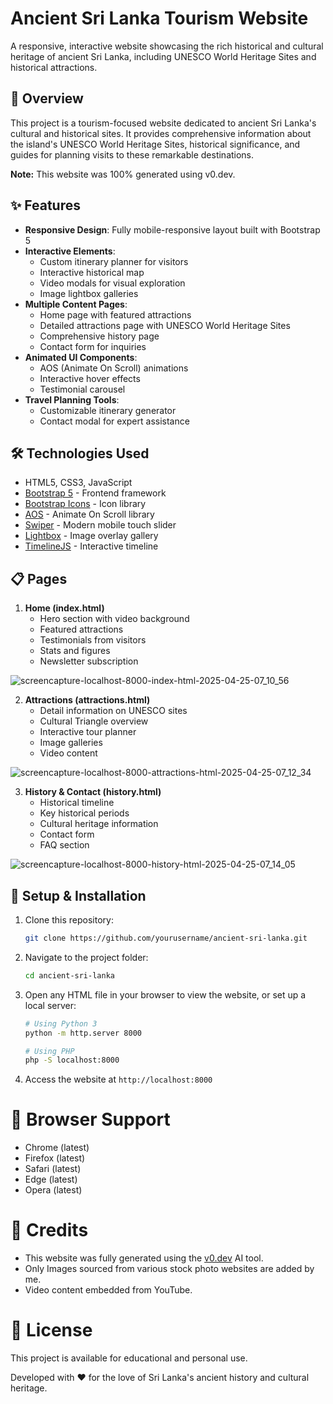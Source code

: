 # Ancient Sri Lanka Tourism Website



A responsive, interactive website showcasing the rich historical and cultural heritage of ancient Sri Lanka, including UNESCO World Heritage Sites and historical attractions.

## 🌟 Overview

This project is a tourism-focused website dedicated to ancient Sri Lanka's cultural and historical sites. It provides comprehensive information about the island's UNESCO World Heritage Sites, historical significance, and guides for planning visits to these remarkable destinations.

**Note:** This website was 100% generated using v0.dev.

## ✨ Features

- **Responsive Design**: Fully mobile-responsive layout built with Bootstrap 5
- **Interactive Elements**:
  - Custom itinerary planner for visitors
  - Interactive historical map
  - Video modals for visual exploration
  - Image lightbox galleries
- **Multiple Content Pages**:
  - Home page with featured attractions
  - Detailed attractions page with UNESCO World Heritage Sites
  - Comprehensive history page
  - Contact form for inquiries
- **Animated UI Components**:
  - AOS (Animate On Scroll) animations
  - Interactive hover effects
  - Testimonial carousel
- **Travel Planning Tools**:
  - Customizable itinerary generator
  - Contact modal for expert assistance

## 🛠️ Technologies Used

- HTML5, CSS3, JavaScript
- [Bootstrap 5](https://getbootstrap.com/) - Frontend framework
- [Bootstrap Icons](https://icons.getbootstrap.com/) - Icon library
- [AOS](https://michalsnik.github.io/aos/) - Animate On Scroll library
- [Swiper](https://swiperjs.com/) - Modern mobile touch slider
- [Lightbox](https://lokeshdhakar.com/projects/lightbox2/) - Image overlay gallery
- [TimelineJS](https://timeline.knightlab.com/) - Interactive timeline

## 📋 Pages

1. **Home (index.html)**
   - Hero section with video background
   - Featured attractions
   - Testimonials from visitors
   - Stats and figures
   - Newsletter subscription

![screencapture-localhost-8000-index-html-2025-04-25-07_10_56](https://github.com/user-attachments/assets/a3d34397-0c73-4c4d-9f8c-efc352f0b9e7)

2. **Attractions (attractions.html)**
   - Detail information on UNESCO sites
   - Cultural Triangle overview
   - Interactive tour planner
   - Image galleries
   - Video content

![screencapture-localhost-8000-attractions-html-2025-04-25-07_12_34](https://github.com/user-attachments/assets/31f95fdf-12e2-499f-9f32-d13e21925a09)

3. **History & Contact (history.html)**
   - Historical timeline
   - Key historical periods
   - Cultural heritage information
   - Contact form
   - FAQ section

![screencapture-localhost-8000-history-html-2025-04-25-07_14_05](https://github.com/user-attachments/assets/bdab161a-b63d-468f-8b8f-6a219c384cf2)

## 🚀 Setup & Installation

1. Clone this repository:
   ```bash
   git clone https://github.com/yourusername/ancient-sri-lanka.git
   ```

2. Navigate to the project folder:
   ```bash
   cd ancient-sri-lanka
   ```

3. Open any HTML file in your browser to view the website, or set up a local server:
   ```bash
   # Using Python 3
   python -m http.server 8000
   
   # Using PHP
   php -S localhost:8000
   ```

4. Access the website at `http://localhost:8000`

# 📱 Browser Support
- Chrome (latest)
- Firefox (latest)
- Safari (latest)
- Edge (latest)
- Opera (latest)

# 🙏 Credits
- This website was fully generated using the [v0.dev](https://v0.dev) AI tool.
- Only Images sourced from various stock photo websites are added by me.
- Video content embedded from YouTube.

# 📄 License
This project is available for educational and personal use.

Developed with ❤️ for the love of Sri Lanka's ancient history and cultural heritage.

